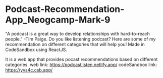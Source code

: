 # Podcast-Recommendation-App_Neogcamp-Mark-9
"A podcast is a great way to develop relationships with hard-to-reach people." -Tim Paige.
Do you like listening podcast? Here are some of my recommendation on different categories that will help you! Made in CodeSandbox using ReactJS.

It is a web app that provides pocast recommendations based on different categories.
web link: https://podcastlisten.netlify.app/ 
codeSandbox link: https://yvs4c.csb.app/
